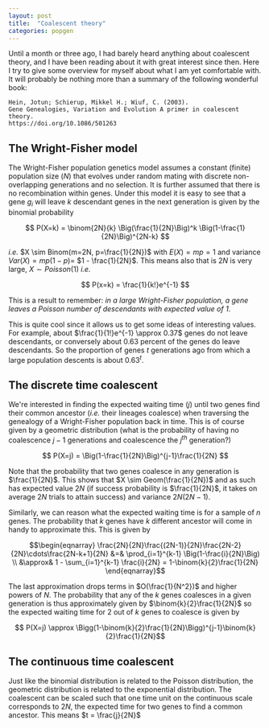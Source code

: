 ```yaml
---
layout: post
title:  "Coalescent theory"
categories: popgen
---
```


Until a month or three ago, I had barely heard anything about coalescent theory, and I have been reading about it with great interest since then. Here I try to give some overview for myself about what I am yet comfortable with. It will probably be nothing more than a summary of the following wonderful book:

```
Hein, Jotun; Schierup, Mikkel H.; Wiuf, C. (2003).
Gene Genealogies, Variation and Evolution A primer in coalescent theory.
https://doi.org/10.1086/501263
```

## The Wright-Fisher model

The Wright-Fisher population genetics model assumes a constant (finite) population size ($N$) that evolves under random mating with discrete non-overlapping generations and no selection. It is further assumed that there is no recombination within genes. Under this model it is easy to see that a gene $g_i$ will leave $k$ descendant genes in the next generation is given by the binomial probability

$$ P(X=k) = \binom{2N}{k} \Big(\frac{1}{2N}\Big)^k \Big(1-\frac{1}{2N}\Big)^{2N-k} $$

*i.e.* $X \sim Binom(m=2N, p=\frac{1}{2N})$ with $E(X) = mp = 1$ and variance $Var(X) = mp(1-p) =$ $1 - \frac{1}{2N}$. This means also that is $2N$ is very large, $X \sim Poisson(1)$ *i.e.*

$$ P(x=k) = \frac{1}{k!}e^{-1} $$

This is a result to remember: *in a large Wright-Fisher population, a gene leaves a Poisson number of descendants with expected value of 1*.

This is quite cool since it allows us to get some ideas of interesting values. For example, about $\frac{1}{1!}e^{-1} \approx 0.37$ genes do not leave descendants, or conversely about 0.63 percent of the genes do leave descendants. So the proportion of genes $t$ generations ago from which a large population descents is about $0.63^t$.

## The discrete time coalescent

We're interested in finding the expected waiting time ($j$) until two genes find their common ancestor (*i.e.* their lineages coalesce) when traversing the genealogy of a Wright-Fisher population back in time. This is of course given by a geometric distribution (what is the probability of having no coalescence $j-1$ generations and coalescence the $j^{th}$ generation?)

$$ P(X=j) = \Big(1-\frac{1}{2N}\Big)^{j-1}\frac{1}{2N} $$

Note that the probability that two genes coalesce in any generation is $\frac{1}{2N}$. This shows that $X \sim Geom(\frac{1}{2N})$ and as such has expected value $2N$ (if success probability is $\frac{1}{2N}$, it takes on average $2N$ trials to attain success) and variance $2N(2N-1)$.

Similarly, we can reason what the expected waiting time is for a sample of $n$ genes. The probability that $k$ genes have $k$ different ancestor will come in handy to approximate this. This is given by

$$\begin{eqnarray}
\frac{2N}{2N}\frac{(2N-1)}{2N}\frac{2N-2}{2N}\cdots\frac{2N-k+1}{2N} &=& \prod_{i=1}^{k-1} \Big(1-\frac{i}{2N}\Big) \\
 &\approx& 1 - \sum_{i=1}^{k-1} \frac{i}{2N}  = 1-\binom{k}{2}\frac{1}{2N}
\end{eqnarray}$$

The last approximation drops terms in $O(\frac{1}{N^2})$ and higher powers of $N$. The probability that any of the $k$ genes coalesces in a given generation is thus approximately given by $\binom{k}{2}\frac{1}{2N}$ so the expected waiting time for 2 out of $k$ genes to coalesce is given by

$$ P(X=j) \approx \Bigg(1-\binom{k}{2}\frac{1}{2N}\Bigg)^{j-1}\binom{k}{2}\frac{1}{2N}$$

## The continuous time coalescent

Just like the binomial distribution is related to the Poisson distribution, the geometric distribution is related to the exponential distribution. The coalescent can be scaled such that one time unit on the continuous scale corresponds to $2N$, the expected time for two genes to find a common ancestor. This means $t = \frac{j}{2N}$
